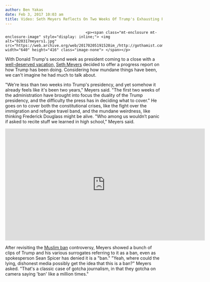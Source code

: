 ```yaml
---
author: Ben Yakas
date: Feb 3, 2017 10:03 am
title: Video: Seth Meyers Reflects On Two Weeks Of Trump's Exhausting Presidency
---
```


	
										<p><span class="mt-enclosure mt-enclosure-image" style="display: inline;"> <img alt="020317meyers1.jpg" src="https://web.archive.org/web/20170205191520im_/http://gothamist.com/attachments/byakas/020317meyers1.jpg" width="640" height="416" class="image-none"> </span></p>

<p>With Donald Trump&apos;s second week as president coming to a close with a <a href="https://web.archive.org/web/20170205191520/http://www.abcactionnews.com/news/state/president-trump-to-visit-florida-this-weekend">well-deserved vacation,</a> <a href="https://web.archive.org/web/20170205191520/http://gothamist.com/tags/sethmeyers">Seth Meyers</a> decided to offer a progress report on how Trump has been doing. Considering how mundane things have been, we can&apos;t imagine he had much to talk about. </p>

<p>&quot;We&apos;re less than two weeks into Trump&apos;s presidency, and yet somehow it already feels like it&apos;s been two years,&quot; Meyers said. &quot;The first two weeks of the administration have brought into focus the duality of the Trump presidency, and the difficulty the press has in deciding what to cover.&quot; He goes on to cover both the constitutional crises, like the fight over the immigration and refugee travel band, and the mundane weirdness, like thinking Frederick Douglass might be alive. &quot;Who among us wouldn&#x2019;t panic if asked to recite stuff we learned in high school,&quot; Meyers said.</p>

<p><iframe width="640" height="360" src="https://web.archive.org/web/20170205191520if_/https://www.youtube.com/embed/0x4p59C1E8U" frameborder="0" allowfullscreen></iframe></p>

<p>After revisiting the <a href="https://web.archive.org/web/20170205191520/http://gothamist.com/tags/muslimban">Muslim ban</a> controversy, Meyers showed a bunch of clips of Trump and his various surrogates referring to it as a ban, even as spokesperson Sean Spicer has denied it is a &quot;ban.&quot; &quot;Yeah, where could the lying, dishonest media possibly get the idea that this is a ban?&quot; Meyers asked. &quot;That&apos;s a classic case of gotcha journalism, in that they gotcha on camera saying &apos;ban&apos; like a million times.&quot;</p>					
										
									
				
